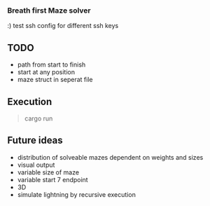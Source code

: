 ### Breath first Maze solver

:) test ssh config for different ssh keys

## TODO

* path from start to finish
* start at any position
* maze struct in seperat file

## Execution

> cargo run

## Future ideas

* distribution of solveable mazes dependent on weights and sizes
* visual output
* variable size of maze
* variable start 7 endpoint
* 3D
* simulate lightning by recursive execution
